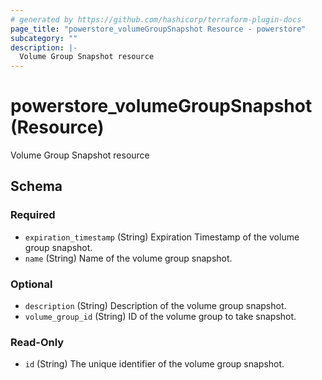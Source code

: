 ```yaml
---
# generated by https://github.com/hashicorp/terraform-plugin-docs
page_title: "powerstore_volumeGroupSnapshot Resource - powerstore"
subcategory: ""
description: |-
  Volume Group Snapshot resource
---
```


# powerstore_volumeGroupSnapshot (Resource)

Volume Group Snapshot resource



<!-- schema generated by tfplugindocs -->
## Schema

### Required

- `expiration_timestamp` (String) Expiration Timestamp of the volume group snapshot.
- `name` (String) Name of the volume group snapshot.

### Optional

- `description` (String) Description of the volume group snapshot.
- `volume_group_id` (String) ID of the volume group to take snapshot.

### Read-Only

- `id` (String) The unique identifier of the volume group snapshot.


